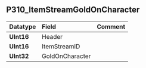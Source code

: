 ## P310\_ItemStreamGoldOnCharacter ##
| **Datatype** | **Field** | **Comment** |
|:-------------|:----------|:------------|
| **UInt16** | Header |  |
| **UInt16** | ItemStreamID |  |
| **UInt32** | GoldOnCharacter |  |
